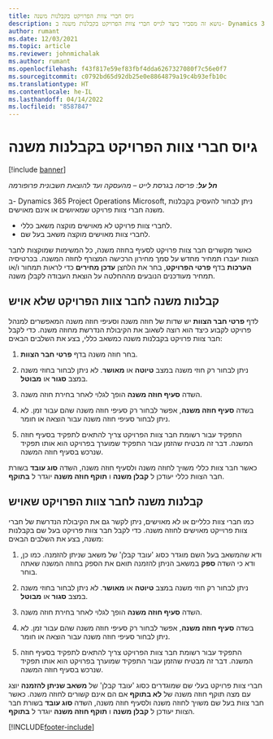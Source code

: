 ```yaml
---
title: גיוס חברי צוות הפרויקט בקבלנות משנה
description: נושא זה מסביר כיצד לגייס חברי צוות הפרויקט בקבלנות משנה ב- Dynamics 365 Project Operations‏ Microsoft.
author: rumant
ms.date: 12/03/2021
ms.topic: article
ms.reviewer: johnmichalak
ms.author: rumant
ms.openlocfilehash: f43f817e59ef83fbf4dda6267327080f7c56e0f7
ms.sourcegitcommit: c0792bd65d92db25e0e8864879a19c4b93efb10c
ms.translationtype: HT
ms.contentlocale: he-IL
ms.lasthandoff: 04/14/2022
ms.locfileid: "8587847"
---
```

# <a name="subcontracting-project-team-members"></a>גיוס חברי צוות הפרויקט בקבלנות משנה

[!include [banner](../../includes/dataverse-preview.md)]

_**חל על**: פריסה בגרסת לייט – מהעסקה ועד להוצאת חשבונית פרופורמה_

ב- Dynamics 365 Project Operations‏ Microsoft, ניתן לבחור להעסיק בקבלנות משנה חברי צוות פרויקט שמאיושים או אינם מאוישים.

- לחברי צוות פרויקט לא מאוישים מוקצה משאב כללי.
- לחברי צוות מאוישים מוקצה משאב בעל שם.

כאשר מקשרים חבר צוות פרויקט לסעיף בחוזה משנה, כל המשימות שמוקצות לחבר הצוות יעברו תמחיר מחדש על סמך מחירון הרכישה המצורף לחוזה המשנה.  בכרטיסיה **הערכות** בדף **פרטי הפרויקט**, בחר את הלחצן **עדכן מחירים** כדי לראות תמחור ו/או תמחיר מעודכנים הנובעים מההחלטה על הוצאת העבודה לקבלן משנה. 

## <a name="subcontracting-an-unstaffed-project-team-member"></a>קבלנות משנה לחבר צוות הפרויקט שלא אויש
לדף **פרטי חבר הצוות** יש שדות של חוזה משנה וסעיפי חוזה משנה המאפשרים למנהל פרויקט לקבוע כיצד הוא רוצה לשאוב את הקיבולת הנדרשת מחוזה משנה. כדי לקבל חבר צוות פרויקט בקבלנות משנה כמשאב כללי, בצע את השלבים הבאים:

1.  בחר חוזה משנה בדף **פרטי חבר הצוות**.

2.  ניתן לבחור רק חוזי משנה במצב **טיוטה** או **מאושר**. לא ניתן לבחור בחוזי משנה במצב **סגור** או **מבוטל**. 

3.  השדה **סעיף חוזה משנה** הופך לגלוי לאחר בחירת חוזה משנה.

4.  בשדה **סעיף חוזה משנה**, אפשר לבחור רק סעיפי חוזה משנה שהם עבור זמן. לא ניתן לבחור סעיפי חוזה משנה עבור הוצאה או חומר.

5.  התפקיד עבור רשומת חבר צוות הפרויקט צריך להתאים לתפקיד בסעיף חוזה המשנה. דבר זה מבטיח שהזמן עבור התפקיד שמוערך בפרויקט הוא אותו תפקיד שנרכש בסעיף חוזה המשנה. 

כאשר חבר צוות כללי משויך לחוזה משנה ולסעיף חוזה משנה, השדה **סוג עובד** בשורת חבר הצוות כללי יעודכן ל **קבלן משנה** ו **תוקף חוזה משנה** יוגדר ל **בתוקף**.

## <a name="subcontracting-a-staffed-project-team-member"></a>קבלנות משנה לחבר צוות הפרויקט שאויש
כמו חברי צוות כלליים או לא מאוישים, ניתן לקשר גם את הקיבולת הנדרשת של חברי צוות פרוייקט מאוישים לחוזה משנה. כדי לקבל חבר צוות פרויקט בעל שם בקבלנות משנה, בצע את השלבים הבאים:

1.  ודא שהמשאב בעל השם מוגדר כסוג 'עובד קבלן' של משאב שניתן להזמנה. כמו כן, ודא כי השדה **ספק** במשאב הניתן להזמנה תואם את הספק בחוזה המשנה שאתה בוחר. 

2.  ניתן לבחור רק חוזי משנה במצב **טיוטה** או **מאושר**. לא ניתן לבחור בחוזי משנה במצב **סגור** או **מבוטל**. 

3.  השדה **סעיף חוזה משנה** הופך לגלוי לאחר בחירת חוזה משנה.

4.  בשדה **סעיף חוזה משנה**, אפשר לבחור רק סעיפי חוזה משנה שהם עבור זמן. לא ניתן לבחור סעיפי חוזה משנה עבור הוצאה או חומר.

5.  התפקיד עבור רשומת חבר צוות הפרויקט צריך להתאים לתפקיד בסעיף חוזה המשנה. דבר זה מבטיח שהזמן עבור התפקיד שמוערך בפרויקט הוא אותו תפקיד שנרכש בסעיף חוזה המשנה. 

חברי צוות פרויקט בעלי שם שמוגדרים כסוג 'עובד קבלן' של **משאב שניתן להזמנה** יוצג עם מצה תוקף חוזה משנה של **לא בתוקף** אם הם אינם קשורים לחוזה משנה. כאשר חבר צוות בעל שם משויך לחוזה משנה ולסעיף חוזה משנה, השדה **סוג עובד** בשורת חבר הצוות יעודכן ל **קבלן משנה** ו **תוקף חוזה משנה** יוגדר ל **בתוקף**.

[!INCLUDE[footer-include](../../includes/footer-banner.md)]
